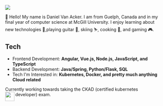 <img src="https://preview.redd.it/8hkekbti9a221.jpg?width=960&crop=smart&auto=webp&s=d2cf78712fde564b1f97b2ff51e4e490a1184c89" allowFullScreen></img>

👋 Hello! My name is Daniel Van Acker. I am from Guelph, Canada and in my final year of computer science at McGill University. I enjoy learning about new technologies 💾,playing guitar 🎸, skiing ⛷, cooking 🍗, and gaming 🎮.

## Tech
- Frontend Development: **Angular, Vue.js, Node.js, JavaScript, and TypeScript**
- Backend Development: **Java/Spring, Python/Flask, SQL**
- Tech I'm Interested in: **Kubernetes, Docker, and pretty much anything Cloud related**

Currently working towards taking the CKAD (certified kubernetes developer) exam. <img align='left' src="https://emojis.slackmojis.com/emojis/images/1481862863/1491/kubernetes.png?1481862863" width=30 height=30/> 

<!--
**danielvanacker/danielvanacker** is a ✨ _special_ ✨ repository because its `README.md` (this file) appears on your GitHub profile.

Here are some ideas to get you started:

- 🔭 I’m currently working on ...
- 🌱 I’m currently learning ...
- 👯 I’m looking to collaborate on ...
- 🤔 I’m looking for help with ...
- 💬 Ask me about ...
- 📫 How to reach me: ...
- 😄 Pronouns: ...
- ⚡ Fun fact: ...
-->
